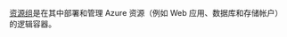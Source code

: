 [资源组](../articles/azure-resource-manager/resource-group-overview.md#terminology)是在其中部署和管理 Azure 资源（例如 Web 应用、数据库和存储帐户）的逻辑容器。